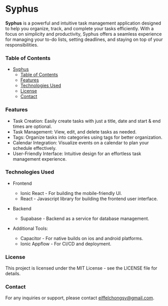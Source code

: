 # Syphus
**Syphus** is a powerful and intuitive task management application designed to help you organize, track, and complete your tasks efficiently. With a focus on simplicity and productivity, Syphus offers a seamless experience for managing your to-do lists, setting deadlines, and staying on top of your responsibilities.

### Table of Contents
- [Syphus](#syphus)
    - [Table of Contents](#table-of-contents)
    - [Features](#features)
    - [Technologies Used](#technologies-used)
    - [License](#license)
    - [Contact](#contact)

### Features
- Task Creation: Easily create tasks with just a title, date and start & end times are optional.
- Task Management: View, edit, and delete tasks as needed.
- Tags: Organize tasks into categories using tags for better organization.
- Calendar Integration: Visualize events on a calendar to plan your schedule effectively.
- User-Friendly Interface: Intuitive design for an effortless task management experience.

### Technologies Used
- Frontend
  - Ionic React - For building the mobile-friendly UI.
  - React - Javascript library for building the frontend user interface.

- Backend
  - Supabase - Backend as a service for database management.

- Additional Tools:
  - Capacitor - For native builds on ios and android platforms.
  - Ionic Appflow - For CI/CD and deployment.

### License
This project is licensed under the MIT License - see the LICENSE file for details.

### Contact
For any inquiries or support, please contact eiffelchongsy@gmail.com.